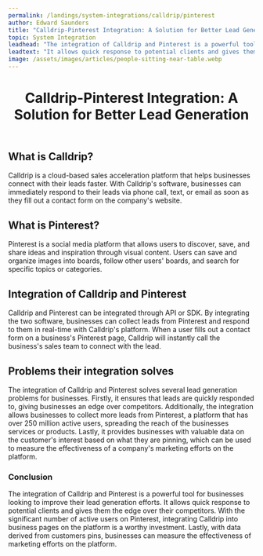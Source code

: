 ```yaml
---
permalink: /landings/system-integrations/calldrip/pinterest
author: Edward Saunders
title: "Calldrip-Pinterest Integration: A Solution for Better Lead Generation"
topic: System Integration
leadhead: "The integration of Calldrip and Pinterest is a powerful tool for businesses looking to improve their lead generation efforts"
leadtext: "It allows quick response to potential clients and gives them the edge over their competitors. With the significant number of active users on Pinterest, integrating Calldrip into business pages on the platform is a worthy investment. Lastly, with data derived from customers pins, businesses can measure the effectiveness of marketing efforts on the platform."
image: /assets/images/articles/people-sitting-near-table.webp
---
```

<div class="arttext">	<header>
		<h1>Calldrip-Pinterest Integration: A Solution for Better Lead Generation</h1>
	</header>
	<main>
		<section>
			<h2>What is Calldrip?</h2>
			<p>Calldrip is a cloud-based sales acceleration platform that helps businesses connect with their leads faster. With Calldrip's software, businesses can immediately respond to their leads via phone call, text, or email as soon as they fill out a contact form on the company's website.</p>
		</section>
		<section>
			<h2>What is Pinterest?</h2>
			<p>Pinterest is a social media platform that allows users to discover, save, and share ideas and inspiration through visual content. Users can save and organize images into boards, follow other users' boards, and search for specific topics or categories.</p>
		</section>
		<section>
			<h2>Integration of Calldrip and Pinterest</h2>
			<p>Calldrip and Pinterest can be integrated through API or SDK. By integrating the two software, businesses can collect leads from Pinterest and respond to them in real-time with Calldrip's platform. When a user fills out a contact form on a business's Pinterest page, Calldrip will instantly call the business's sales team to connect with the lead.</p>
		</section>
		<section>
			<h2>Problems their integration solves</h2>
			<p>The integration of Calldrip and Pinterest solves several lead generation problems for businesses. Firstly, it ensures that leads are quickly responded to, giving businesses an edge over competitors. Additionally, the integration allows businesses to collect more leads from Pinterest, a platform that has over 250 million active users, spreading the reach of the businesses services or products. Lastly, it provides businesses with valuable data on the customer's interest based on what they are pinning, which can be used to measure the effectiveness of a company's marketing efforts on the platform.</p>
		</section>
	</main>
	<footer>
		<h3>Conclusion</h3>
		<p>The integration of Calldrip and Pinterest is a powerful tool for businesses looking to improve their lead generation efforts. It allows quick response to potential clients and gives them the edge over their competitors. With the significant number of active users on Pinterest, integrating Calldrip into business pages on the platform is a worthy investment. Lastly, with data derived from customers pins, businesses can measure the effectiveness of marketing efforts on the platform.</p>
	</footer>
</div>
